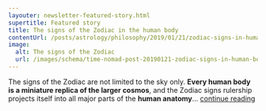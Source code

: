 ```yaml
---
layouter: newsletter-featured-story.html
supertitle: Featured story
title: The signs of the Zodiac in the human body
contentUrl: /posts/astrology/philosophy/2019/01/21/zodiac-signs-in-human-body.html
image:
  alt: The signs of the Zodiac
  url: /images/schema/time-nomad-post-20190121-zodiac-signs-in-human-body-1x1.jpg  
---
```


The signs of the Zodiac are not limited to the sky only. **Every human body is a miniature replica of the larger cosmos**, and the Zodiac signs rulership projects itself into all major parts of the **human anatomy**… [continue reading]($contentUrl)